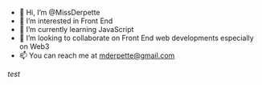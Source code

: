 - 👋 Hi, I’m @MissDerpette
- 👀 I’m interested in Front End
- 🌱 I’m currently learning JavaScript
- 💞️ I’m looking to collaborate on Front End web developments especially on Web3
- 📫 You can reach me at mderpette@gmail.com

<!---
MissDerpette/MissDerpette is a ✨ special ✨ repository because its `README.md` (this file) appears on your GitHub profile.
You can click the Preview link to take a look at your changes.
--->

<i>test</i>
